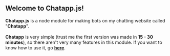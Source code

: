 ## Welcome to Chatapp.js!

**Chatapp.js** is a node module for making bots on my chatting website called "**Chatapp**". <br>
<br>
**Chatapp** is very simple (trust me the first version was made in **15 - 30 minutes**), so there aren't very many features in this module. If you want to know how to use it, go [**here**](https://github.com/SiriFromPhotop/chatapp.js/tree/main/howto).
